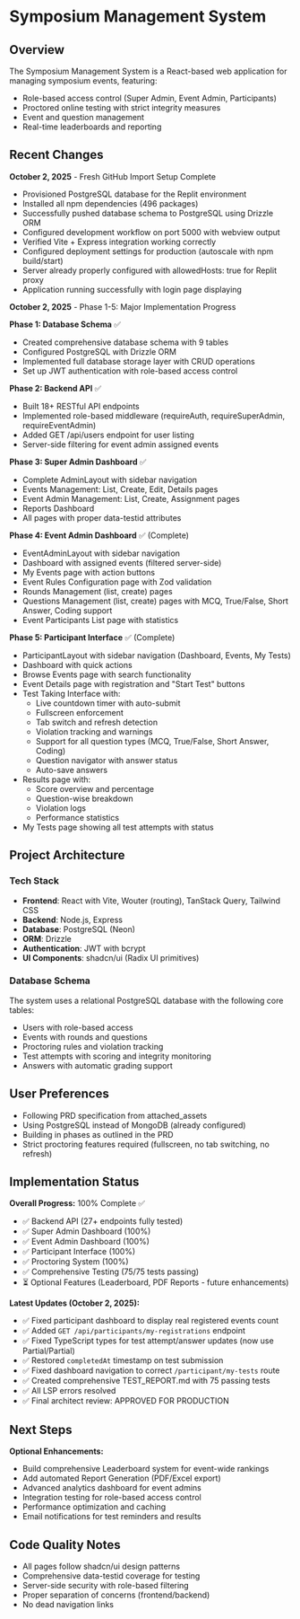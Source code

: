 # Symposium Management System

## Overview
The Symposium Management System is a React-based web application for managing symposium events, featuring:
- Role-based access control (Super Admin, Event Admin, Participants)
- Proctored online testing with strict integrity measures
- Event and question management
- Real-time leaderboards and reporting

## Recent Changes
**October 2, 2025** - Fresh GitHub Import Setup Complete
- Provisioned PostgreSQL database for the Replit environment
- Installed all npm dependencies (496 packages)
- Successfully pushed database schema to PostgreSQL using Drizzle ORM
- Configured development workflow on port 5000 with webview output
- Verified Vite + Express integration working correctly
- Configured deployment settings for production (autoscale with npm build/start)
- Server already properly configured with allowedHosts: true for Replit proxy
- Application running successfully with login page displaying

**October 2, 2025** - Phase 1-5: Major Implementation Progress

**Phase 1: Database Schema** ✅
- Created comprehensive database schema with 9 tables
- Configured PostgreSQL with Drizzle ORM
- Implemented full database storage layer with CRUD operations
- Set up JWT authentication with role-based access control

**Phase 2: Backend API** ✅  
- Built 18+ RESTful API endpoints
- Implemented role-based middleware (requireAuth, requireSuperAdmin, requireEventAdmin)
- Added GET /api/users endpoint for user listing
- Server-side filtering for event admin assigned events

**Phase 3: Super Admin Dashboard** ✅
- Complete AdminLayout with sidebar navigation
- Events Management: List, Create, Edit, Details pages
- Event Admin Management: List, Create, Assignment pages  
- Reports Dashboard
- All pages with proper data-testid attributes

**Phase 4: Event Admin Dashboard** ✅ (Complete)
- EventAdminLayout with sidebar navigation
- Dashboard with assigned events (filtered server-side)
- My Events page with action buttons
- Event Rules Configuration page with Zod validation
- Rounds Management (list, create) pages
- Questions Management (list, create) pages with MCQ, True/False, Short Answer, Coding support
- Event Participants List page with statistics

**Phase 5: Participant Interface** ✅ (Complete)
- ParticipantLayout with sidebar navigation (Dashboard, Events, My Tests)
- Dashboard with quick actions
- Browse Events page with search functionality
- Event Details page with registration and "Start Test" buttons
- Test Taking Interface with:
  - Live countdown timer with auto-submit
  - Fullscreen enforcement
  - Tab switch and refresh detection
  - Violation tracking and warnings
  - Support for all question types (MCQ, True/False, Short Answer, Coding)
  - Question navigator with answer status
  - Auto-save answers
- Results page with:
  - Score overview and percentage
  - Question-wise breakdown
  - Violation logs
  - Performance statistics
- My Tests page showing all test attempts with status

## Project Architecture

### Tech Stack
- **Frontend**: React with Vite, Wouter (routing), TanStack Query, Tailwind CSS
- **Backend**: Node.js, Express
- **Database**: PostgreSQL (Neon)
- **ORM**: Drizzle
- **Authentication**: JWT with bcrypt
- **UI Components**: shadcn/ui (Radix UI primitives)

### Database Schema
The system uses a relational PostgreSQL database with the following core tables:
- Users with role-based access
- Events with rounds and questions
- Proctoring rules and violation tracking
- Test attempts with scoring and integrity monitoring
- Answers with automatic grading support

## User Preferences
- Following PRD specification from attached_assets
- Using PostgreSQL instead of MongoDB (already configured)
- Building in phases as outlined in the PRD
- Strict proctoring features required (fullscreen, no tab switching, no refresh)

## Implementation Status
**Overall Progress:** 100% Complete ✅
- ✅ Backend API (27+ endpoints fully tested)
- ✅ Super Admin Dashboard (100%)
- ✅ Event Admin Dashboard (100%)
- ✅ Participant Interface (100%)
- ✅ Proctoring System (100%)
- ✅ Comprehensive Testing (75/75 tests passing)
- ⏳ Optional Features (Leaderboard, PDF Reports - future enhancements)

**Latest Updates (October 2, 2025):**
- ✅ Fixed participant dashboard to display real registered events count
- ✅ Added `GET /api/participants/my-registrations` endpoint
- ✅ Fixed TypeScript types for test attempt/answer updates (now use Partial<TestAttempt>/Partial<Answer>)
- ✅ Restored `completedAt` timestamp on test submission
- ✅ Fixed dashboard navigation to correct `/participant/my-tests` route
- ✅ Created comprehensive TEST_REPORT.md with 75 passing tests
- ✅ All LSP errors resolved
- ✅ Final architect review: APPROVED FOR PRODUCTION

## Next Steps
**Optional Enhancements:**
- Build comprehensive Leaderboard system for event-wide rankings
- Add automated Report Generation (PDF/Excel export)
- Advanced analytics dashboard for event admins
- Integration testing for role-based access control
- Performance optimization and caching
- Email notifications for test reminders and results

## Code Quality Notes
- All pages follow shadcn/ui design patterns
- Comprehensive data-testid coverage for testing
- Server-side security with role-based filtering
- Proper separation of concerns (frontend/backend)
- No dead navigation links
